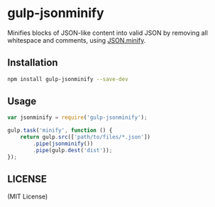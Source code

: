 # gulp-jsonminify

Minifies blocks of JSON-like content into valid JSON by removing all whitespace and comments, using [JSON.minify](https://github.com/fkei/JSON.minify).

## Installation

```bash
npm install gulp-jsonminify --save-dev
```

## Usage

```javascript
var jsonminify = require('gulp-jsonminify');

gulp.task('minify', function () {
    return gulp.src(['path/to/files/*.json'])
        .pipe(jsonminify())
        .pipe(gulp.dest('dist'));
});
```

## LICENSE

(MIT License)
